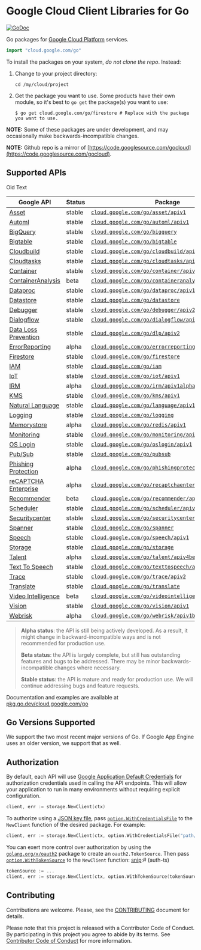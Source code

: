 # Google Cloud Client Libraries for Go

[![GoDoc](https://godoc.org/cloud.google.com/go?status.svg)](https://pkg.go.dev/cloud.google.com/go)

Go packages for [Google Cloud Platform](https://cloud.google.com) services.

``` go
import "cloud.google.com/go"
```

To install the packages on your system, *do not clone the repo*. Instead:

1. Change to your project directory:

   ```
   cd /my/cloud/project
   ```
1. Get the package you want to use. Some products have their own module, so it's
   best to `go get` the package(s) you want to use:

   ```
   $ go get cloud.google.com/go/firestore # Replace with the package you want to use.
   ```

**NOTE:** Some of these packages are under development, and may occasionally
make backwards-incompatible changes.

**NOTE:** Github repo is a mirror of [https://code.googlesource.com/gocloud](https://code.googlesource.com/gocloud).

## Supported APIs

[//]: # (START supported-apis)

Old Text

[//]: # (END supported-apis)

| Google API                                      | Status | Package                                                                                                                       |
| ----------------------------------------------- | ------ | ----------------------------------------------------------------------------------------------------------------------------- |
| [Asset][cloud-asset]                            | stable | [`cloud.google.com/go/asset/apiv1`](https://pkg.go.dev/cloud.google.com/go/asset/v1beta)                                      |
| [Automl][cloud-automl]                          | stable | [`cloud.google.com/go/automl/apiv1`](https://pkg.go.dev/cloud.google.com/go/automl/apiv1)                                     |
| [BigQuery][cloud-bigquery]                      | stable | [`cloud.google.com/go/bigquery`](https://pkg.go.dev/cloud.google.com/go/bigquery)                                             |
| [Bigtable][cloud-bigtable]                      | stable | [`cloud.google.com/go/bigtable`](https://pkg.go.dev/cloud.google.com/go/bigtable)                                             |
| [Cloudbuild][cloud-build]                       | stable | [`cloud.google.com/go/cloudbuild/apiv1`](https://pkg.go.dev/cloud.google.com/go/cloudbuild/apiv1)                             |
| [Cloudtasks][cloud-tasks]                       | stable | [`cloud.google.com/go/cloudtasks/apiv2`](https://pkg.go.dev/cloud.google.com/go/cloudtasks/apiv2)                             |
| [Container][cloud-container]                    | stable | [`cloud.google.com/go/container/apiv1`](https://pkg.go.dev/cloud.google.com/go/container/apiv1)                               |
| [ContainerAnalysis][cloud-containeranalysis]    | beta   | [`cloud.google.com/go/containeranalysis/apiv1`](https://pkg.go.dev/cloud.google.com/go/containeranalysis/apiv1)               |
| [Dataproc][cloud-dataproc]                      | stable | [`cloud.google.com/go/dataproc/apiv1`](https://pkg.go.dev/cloud.google.com/go/dataproc/apiv1)                                 |
| [Datastore][cloud-datastore]                    | stable | [`cloud.google.com/go/datastore`](https://pkg.go.dev/cloud.google.com/go/datastore)                                           |
| [Debugger][cloud-debugger]                      | stable | [`cloud.google.com/go/debugger/apiv2`](https://pkg.go.dev/cloud.google.com/go/debugger/apiv2)                                 |
| [Dialogflow][cloud-dialogflow]                  | stable | [`cloud.google.com/go/dialogflow/apiv2`](https://pkg.go.dev/cloud.google.com/go/dialogflow/apiv2)                             |
| [Data Loss Prevention][cloud-dlp]               | stable | [`cloud.google.com/go/dlp/apiv2`](https://pkg.go.dev/cloud.google.com/go/dlp/apiv2)                                           |
| [ErrorReporting][cloud-errors]                  | alpha  | [`cloud.google.com/go/errorreporting`](https://pkg.go.dev/cloud.google.com/go/errorreporting)                                 |
| [Firestore][cloud-firestore]                    | stable | [`cloud.google.com/go/firestore`](https://pkg.go.dev/cloud.google.com/go/firestore)                                           |
| [IAM][cloud-iam]                                | stable | [`cloud.google.com/go/iam`](https://pkg.go.dev/cloud.google.com/go/iam)                                                       |
| [IoT][cloud-iot]                                | stable | [`cloud.google.com/go/iot/apiv1`](https://pkg.go.dev/cloud.google.com/go/iot/apiv1)                                           |
| [IRM][cloud-irm]                                | alpha  | [`cloud.google.com/go/irm/apiv1alpha2`](https://pkg.go.dev/cloud.google.com/go/irm/apiv1alpha2)                               |
| [KMS][cloud-kms]                                | stable | [`cloud.google.com/go/kms/apiv1`](https://pkg.go.dev/cloud.google.com/go/kms/apiv1)                                           |
| [Natural Language][cloud-natural-language]      | stable | [`cloud.google.com/go/language/apiv1`](https://pkg.go.dev/cloud.google.com/go/language/apiv1)                                 |
| [Logging][cloud-logging]                        | stable | [`cloud.google.com/go/logging`](https://pkg.go.dev/cloud.google.com/go/logging)                                               |
| [Memorystore][cloud-memorystore]                | alpha  | [`cloud.google.com/go/redis/apiv1`](https://pkg.go.dev/cloud.google.com/go/redis/apiv1)                                       |
| [Monitoring][cloud-monitoring]                  | stable | [`cloud.google.com/go/monitoring/apiv3`](https://pkg.go.dev/cloud.google.com/go/monitoring/apiv3)                             |
| [OS Login][cloud-oslogin]                       | stable | [`cloud.google.com/go/oslogin/apiv1`](https://pkg.go.dev/cloud.google.com/go/oslogin/apiv1)                                   |
| [Pub/Sub][cloud-pubsub]                         | stable | [`cloud.google.com/go/pubsub`](https://pkg.go.dev/cloud.google.com/go/pubsub)                                                 |
| [Phishing Protection][cloud-phishingprotection] | alpha  | [`cloud.google.com/go/phishingprotection/apiv1beta1`](https://pkg.go.dev/cloud.google.com/go/phishingprotection/apiv1beta1)   |
| [reCAPTCHA Enterprise][cloud-recaptcha]         | alpha  | [`cloud.google.com/go/recaptchaenterprise/apiv1beta1`](https://pkg.go.dev/cloud.google.com/go/recaptchaenterprise/apiv1beta1) |
| [Recommender][cloud-recommender]                | beta   | [`cloud.google.com/go/recommender/apiv1beta1`](https://pkg.go.dev/cloud.google.com/go/recommender/apiv1beta1)                 |
| [Scheduler][cloud-scheduler]                    | stable | [`cloud.google.com/go/scheduler/apiv1`](https://pkg.go.dev/cloud.google.com/go/scheduler/apiv1)                               |
| [Securitycenter][cloud-securitycenter]          | stable | [`cloud.google.com/go/securitycenter/apiv1`](https://pkg.go.dev/cloud.google.com/go/securitycenter/apiv1)                     |
| [Spanner][cloud-spanner]                        | stable | [`cloud.google.com/go/spanner`](https://pkg.go.dev/cloud.google.com/go/spanner)                                               |
| [Speech][cloud-speech]                          | stable | [`cloud.google.com/go/speech/apiv1`](https://pkg.go.dev/cloud.google.com/go/speech/apiv1)                                     |
| [Storage][cloud-storage]                        | stable | [`cloud.google.com/go/storage`](https://pkg.go.dev/cloud.google.com/go/storage)                                               |
| [Talent][cloud-talent]                          | alpha  | [`cloud.google.com/go/talent/apiv4beta1`](https://pkg.go.dev/cloud.google.com/go/talent/apiv4beta1)                           |
| [Text To Speech][cloud-texttospeech]            | stable | [`cloud.google.com/go/texttospeech/apiv1`](https://pkg.go.dev/cloud.google.com/go/texttospeech/apiv1)                         |
| [Trace][cloud-trace]                            | stable | [`cloud.google.com/go/trace/apiv2`](https://pkg.go.dev/cloud.google.com/go/trace/apiv2)                                       |
| [Translate][cloud-translate]                    | stable | [`cloud.google.com/go/translate`](https://pkg.go.dev/cloud.google.com/go/translate)                                           |
| [Video Intelligence][cloud-video]               | beta   | [`cloud.google.com/go/videointelligence/apiv1beta2`](https://pkg.go.dev/cloud.google.com/go/videointelligence/apiv1beta2)     |
| [Vision][cloud-vision]                          | stable | [`cloud.google.com/go/vision/apiv1`](https://pkg.go.dev/cloud.google.com/go/vision/apiv1)                                     |
| [Webrisk][cloud-webrisk]                        | alpha  | [`cloud.google.com/go/webrisk/apiv1beta1`](https://pkg.go.dev/cloud.google.com/go/webrisk/apiv1beta1)                         |

> **Alpha status**: the API is still being actively developed. As a
> result, it might change in backward-incompatible ways and is not recommended
> for production use.
>
> **Beta status**: the API is largely complete, but still has outstanding
> features and bugs to be addressed. There may be minor backwards-incompatible
> changes where necessary.
>
> **Stable status**: the API is mature and ready for production use. We will
> continue addressing bugs and feature requests.

Documentation and examples are available at [pkg.go.dev/cloud.google.com/go](https://pkg.go.dev/cloud.google.com/go)

## Go Versions Supported

We support the two most recent major versions of Go. If Google App Engine uses
an older version, we support that as well.

## Authorization

By default, each API will use [Google Application Default Credentials](https://developers.google.com/identity/protocols/application-default-credentials)
for authorization credentials used in calling the API endpoints. This will allow your
application to run in many environments without requiring explicit configuration.

[snip]:# (auth)
```go
client, err := storage.NewClient(ctx)
```

To authorize using a
[JSON key file](https://cloud.google.com/iam/docs/managing-service-account-keys),
pass
[`option.WithCredentialsFile`](https://pkg.go.dev/google.golang.org/api/option#WithCredentialsFile)
to the `NewClient` function of the desired package. For example:

[snip]:# (auth-JSON)
```go
client, err := storage.NewClient(ctx, option.WithCredentialsFile("path/to/keyfile.json"))
```

You can exert more control over authorization by using the
[`golang.org/x/oauth2`](https://pkg.go.dev/golang.org/x/oauth2) package to
create an `oauth2.TokenSource`. Then pass
[`option.WithTokenSource`](https://pkg.go.dev/google.golang.org/api/option#WithTokenSource)
to the `NewClient` function:
[snip]:# (auth-ts)
```go
tokenSource := ...
client, err := storage.NewClient(ctx, option.WithTokenSource(tokenSource))
```

## Contributing

Contributions are welcome. Please, see the
[CONTRIBUTING](https://github.com/GoogleCloudPlatform/google-cloud-go/blob/master/CONTRIBUTING.md)
document for details.

Please note that this project is released with a Contributor Code of Conduct.
By participating in this project you agree to abide by its terms.
See [Contributor Code of Conduct](https://github.com/GoogleCloudPlatform/google-cloud-go/blob/master/CONTRIBUTING.md#contributor-code-of-conduct)
for more information.

[cloud-asset]: https://cloud.google.com/security-command-center/docs/how-to-asset-inventory
[cloud-automl]: https://cloud.google.com/automl
[cloud-build]: https://cloud.google.com/cloud-build/
[cloud-bigquery]: https://cloud.google.com/bigquery/
[cloud-bigtable]: https://cloud.google.com/bigtable/
[cloud-container]: https://cloud.google.com/containers/
[cloud-containeranalysis]: https://cloud.google.com/container-registry/docs/container-analysis
[cloud-dataproc]: https://cloud.google.com/dataproc/
[cloud-datastore]: https://cloud.google.com/datastore/
[cloud-dialogflow]: https://cloud.google.com/dialogflow-enterprise/
[cloud-debugger]: https://cloud.google.com/debugger/
[cloud-dlp]: https://cloud.google.com/dlp/
[cloud-errors]: https://cloud.google.com/error-reporting/
[cloud-firestore]: https://cloud.google.com/firestore/
[cloud-iam]: https://cloud.google.com/iam/
[cloud-iot]: https://cloud.google.com/iot-core/
[cloud-irm]: https://cloud.google.com/incident-response/docs/concepts
[cloud-kms]: https://cloud.google.com/kms/
[cloud-pubsub]: https://cloud.google.com/pubsub/
[cloud-storage]: https://cloud.google.com/storage/
[cloud-language]: https://cloud.google.com/natural-language
[cloud-logging]: https://cloud.google.com/logging/
[cloud-natural-language]: https://cloud.google.com/natural-language/
[cloud-memorystore]: https://cloud.google.com/memorystore/
[cloud-monitoring]: https://cloud.google.com/monitoring/
[cloud-oslogin]: https://cloud.google.com/compute/docs/oslogin/rest
[cloud-phishingprotection]: https://cloud.google.com/phishing-protection/
[cloud-securitycenter]: https://cloud.google.com/security-command-center/
[cloud-scheduler]: https://cloud.google.com/scheduler
[cloud-spanner]: https://cloud.google.com/spanner/
[cloud-speech]: https://cloud.google.com/speech
[cloud-talent]: https://cloud.google.com/solutions/talent-solution/
[cloud-tasks]: https://cloud.google.com/tasks/
[cloud-texttospeech]: https://cloud.google.com/texttospeech/
[cloud-talent]: https://cloud.google.com/solutions/talent-solution/
[cloud-trace]: https://cloud.google.com/trace/
[cloud-translate]: https://cloud.google.com/translate
[cloud-recaptcha]: https://cloud.google.com/recaptcha-enterprise/
[cloud-recommender]: https://cloud.google.com/recommendations/
[cloud-video]: https://cloud.google.com/video-intelligence/
[cloud-vision]: https://cloud.google.com/vision
[cloud-webrisk]: https://cloud.google.com/web-risk/
